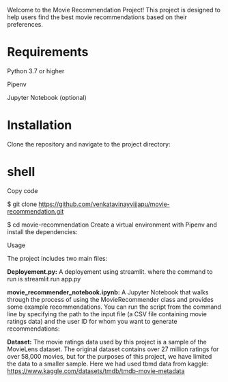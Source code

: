 Welcome to the Movie Recommendation Project! This project is designed to help users find the best movie recommendations based on their preferences.

# Requirements
Python 3.7 or higher

Pipenv

Jupyter Notebook (optional)

# Installation
Clone the repository and navigate to the project directory:

# shell
Copy code

$ git clone https://github.com/venkatavinayvijjapu/movie-recommendation.git

$ cd movie-recommendation
Create a virtual environment with Pipenv and install the dependencies:

Usage

The project includes two main files:

**Deployement.py:** 
A deployement using streamlit. where the command to run is 
streamlit run app.py

**movie_recommender_notebook.ipynb:**
A Jupyter Notebook that walks through the process of using the MovieRecommender class and provides some example recommendations.
You can run the script from the command line by specifying the path to the input file (a CSV file containing movie ratings data) and the user ID for whom you want to generate recommendations:


**Dataset:**
The movie ratings data used by this project is a sample of the MovieLens dataset. The original dataset contains over 27 million ratings for over 58,000 movies, but for the purposes of this project, we have limited the data to a smaller sample.
Here we had used tbmd data from kaggle: 
https://www.kaggle.com/datasets/tmdb/tmdb-movie-metadata


